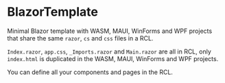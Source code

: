 # BlazorTemplate

Minimal Blazor template with WASM, MAUI, WinForms and WPF projects that share the same `razor`, `cs` and `css` files in a RCL.

`Index.razor`, `app.css`, `_Imports.razor` and `Main.razor` are all in RCL, only `index.html` is duplicated in the WASM, MAUI, WinForms and WPF projects.

You can define all your components and pages in the RCL.